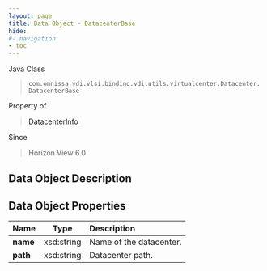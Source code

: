 ```yaml
---
layout: page
title: Data Object - DatacenterBase
hide:
#- navigation
- toc
---
```






Java Class
> `com.omnissa.vdi.vlsi.binding.vdi.utils.virtualcenter.Datacenter.DatacenterBase`

Property of
> [DatacenterInfo](vdi.utils.virtualcenter.Datacenter.DatacenterInfo.md#field_detail)

Since
> Horizon View 6.0


## Data Object Description

## Data Object Properties

 Name | Type | Description
:---|:---:|:---
**name**|  xsd:string|  Name of the datacenter.
**path**|  xsd:string|  Datacenter path.


 
